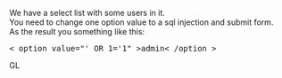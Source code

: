 We have a select list with some users in it.<br>
You need to change one option value to a sql injection and submit form. <br>
As the result you something like this:
<pre>
< option value="' OR 1='1" >admin< /option >
</pre>
GL